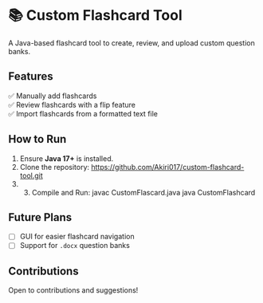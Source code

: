 # 📚 Custom Flashcard Tool

A Java-based flashcard tool to create, review, and upload custom question banks.

## Features
✅ Manually add flashcards  
✅ Review flashcards with a flip feature  
✅ Import flashcards from a formatted text file  

## How to Run
1. Ensure **Java 17+** is installed.
2. Clone the repository: https://github.com/Akiri017/custom-flashcard-tool.git
3. 3. Compile and Run: javac CustomFlascard.java java CustomFlashcard

## Future Plans
- [ ] GUI for easier flashcard navigation  
- [ ] Support for `.docx` question banks  

## Contributions
Open to contributions and suggestions!
